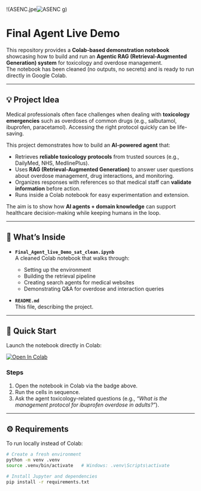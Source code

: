 !(ASENC.jpe![ASENC](https://github.com/user-attachments/assets/43426bb4-4482-4aff-b2b2-1002bb664215)
g)

# Final Agent Live Demo

This repository provides a **Colab-based demonstration notebook** showcasing how to build and run an **Agentic RAG (Retrieval-Augmented Generation) system** for toxicology and overdose management.  
The notebook has been cleaned (no outputs, no secrets) and is ready to run directly in Google Colab.

---

## 💡 Project Idea

Medical professionals often face challenges when dealing with **toxicology emergencies** such as overdoses of common drugs (e.g., salbutamol, ibuprofen, paracetamol). Accessing the right protocol quickly can be life-saving.

This project demonstrates how to build an **AI-powered agent** that:
- Retrieves **reliable toxicology protocols** from trusted sources (e.g., DailyMed, NHS, MedlinePlus).
- Uses **RAG (Retrieval-Augmented Generation)** to answer user questions about overdose management, drug interactions, and monitoring.
- Organizes responses with references so that medical staff can **validate information** before action.
- Runs inside a Colab notebook for easy experimentation and extension.

The aim is to show how **AI agents + domain knowledge** can support healthcare decision-making while keeping humans in the loop.

---

## 📘 What’s Inside
- **`Final_Agent_live_Demo_sat_clean.ipynb`**  
  A cleaned Colab notebook that walks through:
  - Setting up the environment  
  - Building the retrieval pipeline  
  - Creating search agents for medical websites  
  - Demonstrating Q&A for overdose and interaction queries  

- **`README.md`**  
  This file, describing the project.

---

## 🚀 Quick Start

Launch the notebook directly in Colab:

[![Open In Colab](https://colab.research.google.com/assets/colab-badge.svg)](https://colab.research.google.com/github/AhmedAlhisan/AgenticRagToxicology/blob/main/Final_Agent_live_Demo_sat_clean.ipynb)

### Steps
1. Open the notebook in Colab via the badge above.  
2. Run the cells in sequence.  
3. Ask the agent toxicology-related questions (e.g., *“What is the management protocol for ibuprofen overdose in adults?”*).  

---

## ⚙️ Requirements

To run locally instead of Colab:

```bash
# Create a fresh environment
python -m venv .venv
source .venv/bin/activate   # Windows: .venv\Scripts\activate

# Install Jupyter and dependencies
pip install -r requirements.txt
